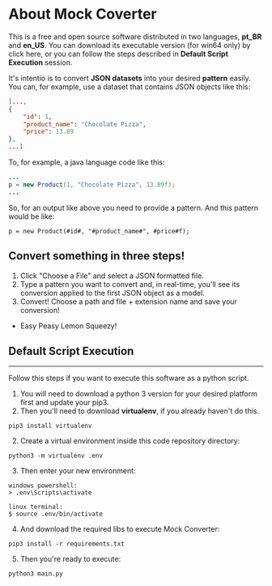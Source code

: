 About Mock Coverter
===================
This is a free and open source software distributed in two languages, **pt_BR** and **en_US**. You can download its executable version (for win64 only) by click here, or you can follow the steps described in **Default Script Execution** session.

It's intentio is to convert **JSON datasets** into your desired **pattern** easily. You can, for example, use a dataset that contains JSON objects like this:

```json
[...,
{
    "id": 1,
    "product_name": "Chocolate Pizza",
    "price": 13.89
},
...]
```

To, for example, a java language code like this:
```java
...
p = new Product(1, "Chocolate Pizza", 13.89f);
...
```

So, for an output like above you need to provide a pattern. And this pattern would be like:

~~~
p = new Product(#id#, "#product_name#", #price#f);
~~~

Convert something in three steps!
---------------------------------

1) Click "Choose a File" and select a JSON formatted file.
2) Type a pattern you want to convert and, in real-time, you'll see its conversion applied to the first JSON object as a model.
3) Convert! Choose a path and file + extension name and save your conversion! 

* Easy Peasy Lemon Squeezy!

Default Script Execution
------------------------
------------------------

Follow this steps if you want to execute this software as a python script.

1) You will need to download a python 3 version for your desired platform first and update your pip3.
2) Then you'll need to download **virtualenv**, if you already haven't do this.
~~~
pip3 install virtualenv
~~~
2) Create a virtual environment inside this code repository directory:
~~~
python3 -m virtualenv .env
~~~
3) Then enter your new environment:
~~~
windows powershell:
> .env\Scripts\activate

linux terminal:
$ source .env/bin/activate
~~~
4) And download the required libs to execute Mock Converter:
~~~
pip3 install -r requirements.txt
~~~
5) Then you're ready to execute:
~~~
python3 main.py
~~~